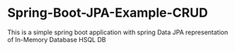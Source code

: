 # Spring-Boot-JPA-Example-CRUD
This is a simple spring boot application with spring Data JPA representation of In-Memory Database HSQL DB
